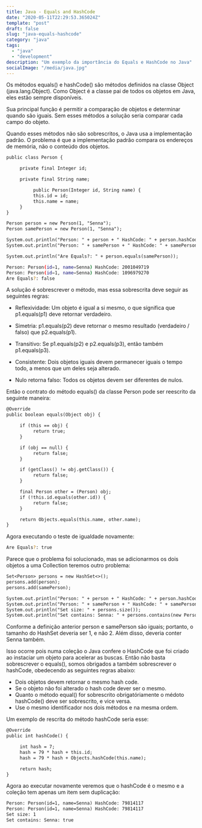 ```yaml
---
title: Java - Equals and HashCode
date: "2020-05-11T22:29:53.365024Z"
template: "post"
draft: false
slug: "java-equals-hashcode"
category: "java"
tags:
  - "java"
  - "development"
description: "Um exemplo da importância do Equals e HashCode no Java"
socialImage: "/media/java.jpg"
---
```


Os métodos equals() e hashCode() são métodos definidos na classe Object (java.lang.Object). Como Object é a classe 
pai de todos os objetos em Java, eles estão sempre disponíveis.

Sua principal função é permitir a comparação de objetos e determinar quando são iguais. Sem esses métodos a solução 
seria comparar cada campo do objeto.

Quando esses métodos não são sobrescritos, o Java usa a implementação padrão. O problema é que a implementação padrão 
compara os endereços de memória, não o conteúdo dos objetos.

```jsp
public class Person {

     private final Integer id;

     private final String name;

          public Person(Integer id, String name) {
          this.id = id;
          this.name = name;
     }
}
```

```jsp
Person person = new Person(1, "Senna");
Person samePerson = new Person(1, "Senna");

System.out.println("Person: " + person + " HashCode: " + person.hashCode());
System.out.println("Person: " + samePerson + " HashCode: " + samePerson.hashCode());

System.out.println("Are Equals?: " + person.equals(samePerson));
```

```bash
Person: Person(id=1, name=Senna) HashCode: 2001049719
Person: Person(id=1, name=Senna) HashCode: 1096979270
Are Equals?: false
```

A solução é sobrescrever o método, mas essa sobrescrita deve seguir as seguintes regras:

- Reflexividade: Um objeto é igual a si mesmo, o que significa que p1.equals(p1) deve retornar verdadeiro.

- Simetria: p1.equals(p2) deve retornar o mesmo resultado (verdadeiro / falso) que p2.equals(p1).

- Transitivo: Se p1.equals(p2) e p2.equals(p3), então também p1.equals(p3).

- Consistente: Dois objetos iguais devem permanecer iguais o tempo todo, a menos que um deles seja alterado.

- Nulo retorna falso: Todos os objetos devem ser diferentes de nulos.

Então o contrato do método equals() da classe Person pode ser reescrito da seguinte maneira:

```jsp
@Override
public boolean equals(Object obj) {

     if (this == obj) {
          return true;
     }

     if (obj == null) {
          return false;
     }

     if (getClass() != obj.getClass()) {
          return false;
     }

     final Person other = (Person) obj;
     if (!this.id.equals(other.id)) {
          return false;
     }

     return Objects.equals(this.name, other.name);
}
```

Agora executando o teste de igualdade novamente:

```bash
Are Equals?: true
```

Parece que o problema foi solucionado, mas se adicionarmos os dois objetos a uma Collection teremos outro problema:

```jsp
Set<Person> persons = new HashSet<>();
persons.add(person);
persons.add(samePerson);

System.out.println("Person: " + person + " HashCode: " + person.hashCode());
System.out.println("Person: " + samePerson + " HashCode: " + samePerson.hashCode());
System.out.println("Set size: " + persons.size());
System.out.println("Set contains: Senna: " + persons.contains(new Person(1, "Senna")));
```

Conforme a definição anterior person e samePerson são iguais; portanto, o tamanho do HashSet deveria ser 1, e não 2. 
Além disso, deveria conter Senna também. 

Isso ocorre pois numa coleção o Java confere o HashCode que foi criado ao instaciar um objeto para acelerar as buscas. 
Então não basta sobrescrever o equals(), somos obrigados a também sobrescrever o hashCode, obedecendo as 
seguintes regras abaixo:

- Dois objetos devem retornar o mesmo hash code.
- Se o objeto não foi alterado o hash code dever ser o mesmo.
- Quanto o método equal() for sobrescrito obrigatóriamente o médoto hashCode() deve ser sobrescrito, e vice versa.
- Use o mesmo identificador nos dois métodos e na mesma ordem. 

Um exemplo de rescrita do método hashCode seria esse:

```jsp
@Override
public int hashCode() {

     int hash = 7;
     hash = 79 * hash + this.id;
     hash = 79 * hash + Objects.hashCode(this.name);

     return hash;
}
```

Agora ao executar novamente veremos que o hashCode é o mesmo e a coleção tem apenas um item sem duplicação:

```jsp
Person: Person(id=1, name=Senna) HashCode: 79814117
Person: Person(id=1, name=Senna) HashCode: 79814117
Set size: 1
Set contains: Senna: true
```


 


